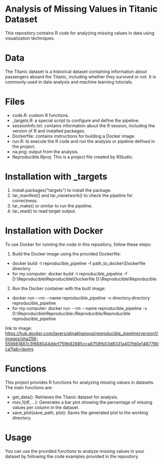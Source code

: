# Analysis of Missing Values in Titanic Dataset
This repository contains R code for analyzing missing values in data using visualization techniques.

# Data
The Titanic dataset is a historical dataset containing information about passengers aboard the Titanic, including whether they survived or not. It is commonly used in data analysis and machine learning tutorials.

# Files
* code.R: custom R functions.
* _targets.R: a special script to configure and define the pipeline.
* sessionInfo.txt: contains information about the R session, including the version of R and installed packages.
* Dockerfile: contains instructions for building a Docker image.
* run.R: to execute the R code and run the analysis or pipeline defined in the project.
* na.png: output from the analysis.
* Reproducible.Rproj: This is a project file created by RStudio.

# Installation with _targets
1. install.packages("targets") to install the package.
2. tar_manifest() and tar_visnetwork() to check the pipeline for correctness.
3. tar_make() or similar to run the pipeline.
4. tar_read() to read target output.

# Installation with Docker
To use Docker for running the code in this repository, follow these steps:

1. Build the Docker image using the provided Dockerfile:
   
* docker build -t reproducible_pipeline -f path_to_docker\Dockerfile directory
* for my computer: docker build -t reproducible_pipeline -f D:\Reproducible\Reproducible\Dockerfile D:\Reproducible\Reproducible

2. Run the Docker container with the built image:
   
* docker run --rm --name reproducible_pipeline -v directory:directory reproducible_pipeline
* for my computer: docker run --rm --name reproducible_pipeline -v D:\Reproducible\Reproducible:/Reproducible/Reproducible reproducible_pipeline

link to image: https://hub.docker.com/layers/alinakhanova/reproducible_pipeline/version1/images/sha256-559861887c3f668044ddcf759b62885cca8758fb03d8331a407fd0e1467790ca?tab=layers
# Functions
This project provides R functions for analyzing missing values in datasets. The main functions are:

* get_data(): Retrieves the Titanic dataset for analysis.
* msv_1(df, ...): Generates a bar plot showing the percentage of missing values per column in the dataset.
* save_plot(save_path, plot): Saves the generated plot to the working directory.

# Usage
You can use the provided functions to analyze missing values in your dataset by following the code examples provided in the repository

